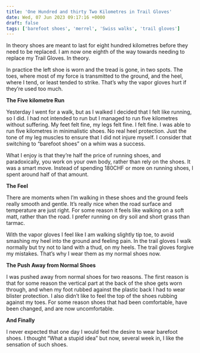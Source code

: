```yaml
---
title: 'One Hundred and thirty Two Kilometres in Trail Gloves'
date: Wed, 07 Jun 2023 09:17:16 +0000
draft: false
tags: ['barefoot shoes', 'merrel', 'Swiss walks', 'trail gloves']
---
```


In theory shoes are meant to last for eight hundred kilometres before they need to be replaced. I am now one eighth of the way towards needing to replace my Trail Gloves. In theory. 

In practice the left shoe is worn and the tread is gone, in two spots. The toes, where most of my force is transmitted to the ground, and the heel, where I tend, or least tended to strike. That’s why the vapor gloves hurt if they’re used too much. 

**The Five kilometre Run**

Yesterday I went for a walk, but as I walked I decided that I felt like running, so I did. I had not intended to run but I managed to run five kilometres without suffering. My feet felt fine, my legs felt fine. I felt fine. I was able to run five kilometres in minimalistic shoes. No real heel protection. Just the tone of my leg muscles to ensure that I did not injure myself. I consider that switching to “barefoot shoes” on a whim was a success. 

What I enjoy is that they’re half the price of running shoes, and paradoxically, you work on your own body, rather than rely on the shoes. It was a smart move. Instead of spending 180CHF or more on running shoes, I spent around half of that amount. 

**The Feel**

There are moments when I’m walking in these shoes and the ground feels really smooth and gentle. It’s really nice when the road surface and temperature are just right. For some reason it feels like walking on a soft matt, rather than the road. I prefer running on dry soil and short grass than tarmac. 

With the vapor gloves I feel like I am walking slightly tip toe, to avoid smashing my heel into the ground and feeling pain. In the trail gloves I walk normally but try not to land with a thud, on my heels. The trail gloves forgive my mistakes. That’s why I wear them as my normal shoes now. 

**The Push Away from Normal Shoes**

I was pushed away from normal shoes for two reasons. The first reason is that for some reason the vertical part at the back of the shoe gets worn through, and when my foot rubbed against the plastic back I had to wear blister protection. I also didn’t like to feel the top of the shoes rubbing against my toes. For some reason shoes that had been comfortable, have been changed, and are now uncomfortable. 

**And Finally**

I never expected that one day I would feel the desire to wear barefoot shoes. I thought “What a stupid idea” but now, several week in, I like the sensation of such shoes.